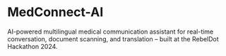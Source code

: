 # MedConnect-AI
AI-powered multilingual medical communication assistant for real-time conversation, document scanning, and translation – built at the RebelDot Hackathon 2024.
